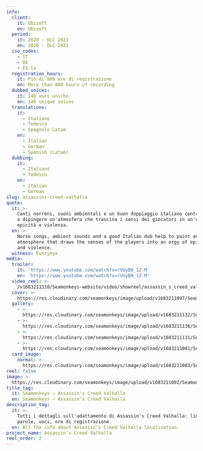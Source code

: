 ```yaml
---
info:
  client:
    it: Ubisoft
    en: Ubisoft
  period:
    it: 2020 – DLC 2021
    en: 2020 – DLC 2021
  iso_codes:
    - IT
    - DE
    - ES-la
  registration_hours:
    it: Più di 800 ore di registrazione
    en: More than 800 hours of recording
  dubbed_voices:
    it: 140 voci uniche
    en: 140 unique voices
  translations:
    it:
      - Italiano
      - Tedesco
      - Spagnolo Latam
    en:
      - Italian
      - German
      - Spanish (Latam)
  dubbing:
    it:
      - Italiano
      - Tedesco
    en:
      - Italian
      - German
slug: assassins-creed-valhalla
quote:
  it: >-
    Canti norreni, suoni ambientali e un buon doppiaggio italiano contribuiscono
    a dipingere un'atmosfera che trascina i sensi dei giocatori in un'orgia di
    epicità e violenza.
  en: >-
    Norse songs, ambient sounds and a good Italian dub help to paint an
    atmosphere that draws the senses of the players into an orgy of epic story
    and violence.
  witness: Everyeye
media:
  trailer:
    it: 'https://www.youtube.com/watch?v=rVUyB9_1Z-M'
    en: 'https://www.youtube.com/watch?v=rVUyB9_1Z-M'
  video_reel: >-
    /v1683211110/Seamonkeys-website/video/showreel/assassin_s_creed_valhalla_reel_sebd2x_ddqmky.mp4
  cover: >-
    https://res.cloudinary.com/seamonkeys/image/upload/v1683211097/Seamonkeys-website/cover/assassins-creed-valhalla_cover_qsnpor_trnl2l.jpg
  gallery:
    - >-
      https://res.cloudinary.com/seamonkeys/image/upload/v1683211132/Seamonkeys-website/gallery/assassins_creed_valhalla_5_ugtakj_ufdprd.jpg
    - >-
      https://res.cloudinary.com/seamonkeys/image/upload/v1683211136/Seamonkeys-website/gallery/assassins_creed_valhalla_6_wcy1br_mr0gjs.jpg
    - >-
      https://res.cloudinary.com/seamonkeys/image/upload/v1683211131/Seamonkeys-website/gallery/assassins_creed_valhalla_7_hyg4wq_pmavku.jpg
    - >-
      https://res.cloudinary.com/seamonkeys/image/upload/v1683211081/Seamonkeys-website/gallery/assassins_creed_valhalla_1_dlxtre_jdx0tm.jpg
  card_image:
    normal: >-
      https://res.cloudinary.com/seamonkeys/image/upload/v1683211083/Seamonkeys-website/cards/Assassins_creed_valhalla_t7ibrp_pnpner.jpg
reel: false
image: >-
  https://res.cloudinary.com/seamonkeys/image/upload/v1683211092/Seamonkeys-website/meta/tag_image_assassins-creed-valhalla_j1lqus_qhpbii.jpg
title_tag:
  it: Seamonkeys – Assassin's Creed Valhalla
  en: Seamonkeys – Assassin’s Creed Valhalla
description_tag:
  it: >-
    Tutti i dettagli sull'adattamento di Assassin's Creed Valhalla: lingue,
    parole, voci, ore di registrazione.
  en: All the info about Assassin’s Creed Valhalla localization.
project_name: Assassin's Creed Valhalla
reel_order: 2
---
```


